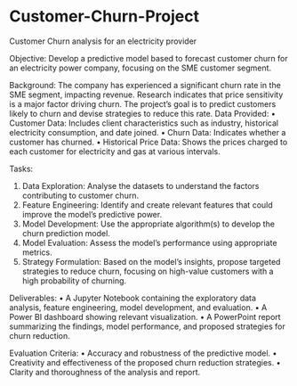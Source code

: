# Customer-Churn-Project
Customer Churn analysis for an electricity provider


Objective: 
Develop a predictive model based to forecast customer churn for an electricity power 
company, focusing on the SME customer segment. 

Background: 
The company has experienced a significant churn rate in the SME segment, 
impacting revenue. Research indicates that price sensitivity is a major factor driving churn. The 
project’s goal is to predict customers likely to churn and devise strategies to reduce this rate. 
Data Provided: 
• Customer Data: Includes client characteristics such as industry, historical electricity 
consumption, and date joined. 
• Churn Data: Indicates whether a customer has churned. 
• Historical Price Data: Shows the prices charged to each customer for electricity and gas 
at various intervals. 

Tasks: 
1. Data Exploration: Analyse the datasets to understand the factors contributing to 
customer churn. 
2. Feature Engineering: Identify and create relevant features that could improve the 
model’s predictive power. 
3. Model Development: Use the appropriate algorithm(s) to develop the churn prediction 
model. 
4. Model Evaluation: Assess the model’s performance using appropriate metrics. 
5. Strategy Formulation: Based on the model’s insights, propose targeted strategies to 
reduce churn, focusing on high-value customers with a high probability of churning.

Deliverables: 
• A Jupyter Notebook containing the exploratory data analysis, feature engineering, model 
development, and evaluation. 
• A Power BI dashboard showing relevant visualization. 
• A PowerPoint report summarizing the findings, model performance, and proposed 
strategies for churn reduction. 

Evaluation Criteria: 
• Accuracy and robustness of the predictive model. 
• Creativity and effectiveness of the proposed churn reduction strategies. 
• Clarity and thoroughness of the analysis and report.
